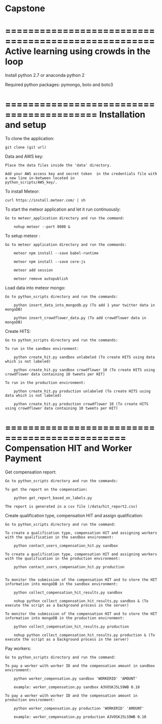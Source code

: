 # Capstone

====================================================
    Active learning using crowds in the loop
====================================================

Install python 2.7 or anaconda python 2

Required python packages: pymongo, boto and boto3

==========================================
		Installation and setup
==========================================

To clone the application:

	git clone (git url)

Data and AWS key:

    Place the data files inside the 'data' directory.

    Add your AWS access key and secret token  in the credentials file with a new line in-between located in
    python_scripts/AWS_key/.

To install Meteor:

	curl https://install.meteor.com/ | sh

To start the meteor application and let it run continuously:

    Go to meteor_application directory and run the command:

	    nohup meteor --port 8080 &

To setup meteor :

    Go to meteor application directory and run the commands:

	    meteor npm install --save babel-runtime

	    meteor npm install --save core-js

	    meteor add session

	    meteor remove autopublish


Load data into meteor mongo:

    Go to python_scripts directory and run the commands:

	    python insert_data_into_mongodb.py (To add 1 year twitter data in mongoDB)

	    python insert_crowdflower_data.py (To add crowdflower data in mongoDB)

Create HITS:

    Go to python_scripts directory and run the commands:

    To run in the sandbox environment:

	    python create_hit.py sandbox unlabeled (To create HITS using data which is not labeled)

	    python create_hit.py sandbox crowdflower 10 (To create HITS using crowdflower data containing 10 tweets per HIT)

    To run in the production environment:

	    python create_hit.py production unlabeled (To create HITS using data which is not labeled)

	    python create_hit.py production crowdflower 10 (To create HITS using crowdflower data containing 10 tweets per HIT)



===============================================
		Compensation HIT and Worker Payment
===============================================

Get compensation report:

    Go to python_scripts directory and run the commands:

    To get the report on the compensation:

        python get_report_based_on_labels.py

    The report is generated in a csv file (/data/hit_report2.csv)


Create qualification type, compensation HIT and assign qualification:

    Go to python_scripts directory and run the command:

    To create a qualification type, compensation HIT and assigning workers with the qualification in the sandbox environment:

	    python contact_users_compensation_hit.py sandbox

	To create a qualification type, compensation HIT and assigning workers with the qualification in the production environment:

	    python contact_users_compensation_hit.py production


	To monitor the submission of the compensation HIT and to store the HIT information into mongoDB in the sandbox environment:

	    python collect_compensation_hit_results.py sandbox

        nohup python collect_compensation_hit_results.py sandbox & (To execute the script as a background process in the server)

	To monitor the submission of the compensation HIT and to store the HIT information into mongoDB in the production environment:

	    python collect_compensation_hit_results.py production

        nohup python collect_compensation_hit_results.py production & (To execute the script as a background process in the server)



Pay workers:

    Go to python_scripts directory and run the command:

    To pay a worker with worker ID and the compensation amount in sandbox environment:

        python worker_compensation.py sandbox 'WORKERID' 'AMOUNT'

        example: worker_compensation.py sandbox A3VOSKJ5LS9WB 0.10

    To pay a worker with worker ID and the compensation amount in production environment:

        python worker_compensation.py production 'WORKERID' 'AMOUNT'

        example: worker_compensation.py production A3VOSKJ5LS9WB 0.10
